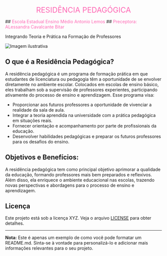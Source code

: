 <p align="center">
  <span style="color: #ff69b4; font-size: 24px;">RESIDÊNCIA PEDAGÓGICA</span>
</p>
## <span style="color: #ff69b4;">Escola Estadual Ensino Médio Antonio Lemos</span>
## <span style="color: #ff69b4;">Preceptora: ALessandra Cavalcante Bitar </span>


 Integrando Teoria e Prática na Formação de Professores

![Imagem ilustrativa](https://github.com/lene1109/Residencia-Pedagogica/blob/a6a2e973f63889f5e33e1479afcedc86dc5439ab/Imagens/WhatsApp%20Image%202023-10-13%20at%2018.53.38.jpg)

## O que é a Residência Pedagógica?

A residência pedagógica é um programa de formação prática em que estudantes de licenciatura ou pedagogia têm a oportunidade de se envolver diretamente no ambiente escolar. Colocados em escolas de ensino básico, eles trabalham sob a supervisão de professores experientes, participando ativamente do processo de ensino e aprendizagem. Esse programa visa:

- Proporcionar aos futuros professores a oportunidade de vivenciar a realidade da sala de aula.
- Integrar a teoria aprendida na universidade com a prática pedagógica em situações reais.
- Fornecer orientação e acompanhamento por parte de profissionais da educação.
- Desenvolver habilidades pedagógicas e preparar os futuros professores para os desafios do ensino.

## Objetivos e Benefícios:

A residência pedagógica tem como principal objetivo aprimorar a qualidade da educação, formando professores mais bem preparados e reflexivos. Além disso, ela enriquece o ambiente educacional nas escolas, trazendo novas perspectivas e abordagens para o processo de ensino e aprendizagem.

## Licença

Este projeto está sob a licença XYZ. Veja o arquivo [LICENSE](LICENSE.md) para obter detalhes.

---

**Nota:** Este é apenas um exemplo de como você pode formatar um README.md. Sinta-se à vontade para personalizá-lo e adicionar mais informações relevantes para o seu projeto.
